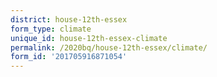 ```yaml
---
district: house-12th-essex
form_type: climate
unique_id: house-12th-essex-climate
permalink: /2020bq/house-12th-essex/climate/
form_id: '201705916871054'
---
```

